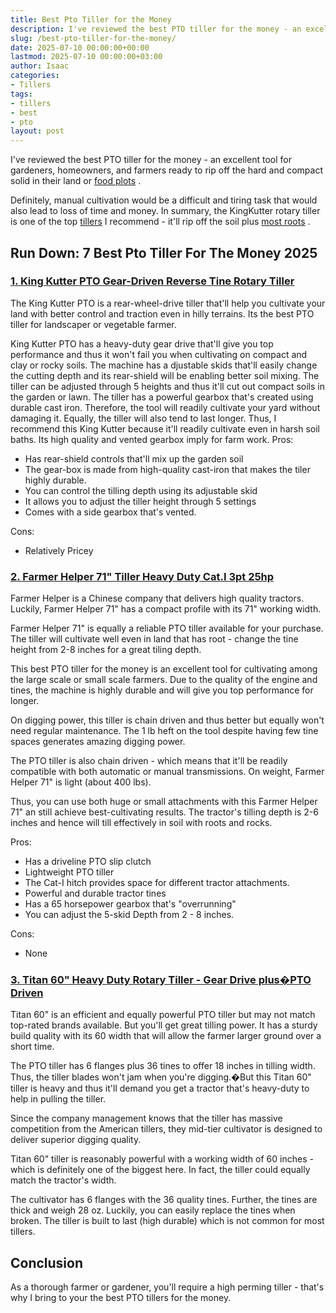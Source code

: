 ```yaml
---
title: Best Pto Tiller for the Money
description: I've reviewed the best PTO tiller for the money - an excellent tool for gardeners, homeowners, and farmers ready to rip off the hard and compact solid in...
slug: /best-pto-tiller-for-the-money/
date: 2025-07-10 00:00:00+00:00
lastmod: 2025-07-10 00:00:00+03:00
author: Isaac
categories:
- Tillers
tags:
- tillers
- best
- pto
layout: post
---
```

I've reviewed the best PTO tiller for the money - an excellent tool for gardeners, homeowners, and farmers ready to rip off the hard and compact solid in their land or
[food plots](https://pestpolicy.com/best-tiller-for-food-plots/)
.

Definitely, manual cultivation would be a difficult and tiring task that would also lead to loss of time and money.
In summary, the KingKutter rotary tiller is one of the top [tillers](https://pestpolicy.com/best-electric-tiller-for-clay-soil/) I recommend - it'll rip off the soil plus
[most roots](https://pestpolicy.com/[best](https://pestpolicy.com/best-garden-tiller-for-a-woman/)-tiller-for-roots/)
.
## Run Down: 7 Best Pto Tiller For The Money 2025
### [1. King Kutter PTO Gear-Driven Reverse Tine Rotary Tiller](https://www.amazon.com/dp/B000N4UZ80/?tag=p-policy-20)
The
King Kutter PTO is a rear-wheel-drive tiller that'll help you cultivate your land with better control and traction even in hilly terrains.
Its the best PTO tiller for landscaper or vegetable farmer.


King Kutter PTO has a heavy-duty gear drive that'll give you top performance and thus it won't fail you when cultivating on compact and clay or rocky soils.
The machine has a
djustable skids that'll easily change the cutting depth and its rear-shield will be enabling better soil mixing. The tiller can be adjusted through 5 heights and thus it'll cut out compact soils in the garden or lawn.
The tiller has a powerful gearbox that's created using durable cast iron. Therefore, the tool will readily cultivate your yard without damaging it. Equally, the tiller will also tend to last longer.
Thus, I recommend this King Kutter because it'll readily cultivate even in harsh soil baths. Its high quality and vented gearbox imply for farm work.
Pros:
- Has rear-shield controls that'll mix up the garden soil
- The gear-box is made from high-quality cast-iron that makes the tiler highly durable.
- You can control the tilling depth using its adjustable skid
- It allows you to adjust the tiller height through 5 settings
- Comes with a side gearbox that's vented.

Cons:
- Relatively Pricey

### [2. Farmer Helper 71" Tiller Heavy Duty Cat.I 3pt 25hp](https://www.amazon.com/dp/B01N2JO41I/?tag=p-policy-20)
Farmer Helper is a Chinese company that delivers high quality tractors. Luckily, Farmer Helper 71" has a compact profile with its 71" working width.


Farmer Helper 71" is equally a reliable PTO tiller available for your purchase. The tiller will cultivate well even in land that has root - change the tine height from 2-8 inches for a great tiling depth.

This best PTO tiller for the money is an excellent tool for cultivating among the large scale or small scale farmers. Due to the quality of the engine and tines, the machine is highly durable and will give you top performance for longer.

On digging power, this tiller is chain driven and thus better but equally won't need regular maintenance. The 1  lb heft on the tool despite having few tine spaces generates amazing digging power.

The PTO tiller is also chain driven - which means that it'll be readily compatible with both automatic or manual transmissions. On weight, Farmer Helper 71" is light (about 400 lbs).

Thus, you can use both huge or small attachments with this Farmer Helper 71" an still achieve best-cultivating results. The tractor's tilling depth is 2-6 inches and hence will till effectively in soil with roots and rocks.

Pros:
- Has a driveline PTO slip clutch
- Lightweight PTO tiller
- The Cat-I hitch provides space for different tractor attachments.
- Powerful and durable tractor tines
- Has a 65 horsepower gearbox that's "overrunning"
- You can adjust the 5-skid Depth from 2 - 8 inches.

Cons:
- None

### [3. Titan 60" Heavy Duty Rotary Tiller - Gear Drive plus�PTO Driven](https://www.amazon.com/dp/B07DVQ1FZ5/?tag=p-policy-20)
Titan 60" is an efficient and equally powerful PTO tiller but may not match top-rated brands available. But you'll get great tilling power. It has a sturdy build quality with its 60 width that will allow the farmer larger ground over a short time.


The PTO tiller has 6 flanges plus 36 tines to offer 18 inches in tilling width. Thus, the tiller blades won't jam when you're digging.�But this Titan 60" tiller is heavy and thus it'll demand you get a tractor that's heavy-duty to help in pulling the tiller.

Since the company management knows that the tiller has massive competition from the American tillers, they mid-tier cultivator is designed to deliver superior digging quality.

Titan 60" tiller is reasonably powerful with a working width of 60 inches - which is definitely one of the biggest here. In fact, the tiller could equally match the tractor's width.

The cultivator has 6 flanges with the 36 quality tines. Further, the tines are  thick and weigh 28 oz. Luckily, you can easily replace the tines when broken. The tiller is built to last (high durable) which is not common for most tillers.
## Conclusion
As a thorough farmer or gardener, you'll require a high perming tiller - that's why I bring to your the best PTO tillers for the money.
